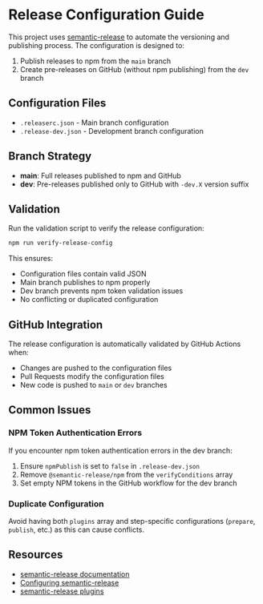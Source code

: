 # Release Configuration Guide

This project uses [semantic-release](https://github.com/semantic-release/semantic-release) to automate the versioning and publishing process. The configuration is designed to:

1. Publish releases to npm from the `main` branch
2. Create pre-releases on GitHub (without npm publishing) from the `dev` branch

## Configuration Files

- `.releaserc.json` - Main branch configuration
- `.release-dev.json` - Development branch configuration

## Branch Strategy

- **main**: Full releases published to npm and GitHub
- **dev**: Pre-releases published only to GitHub with `-dev.X` version suffix

## Validation

Run the validation script to verify the release configuration:

```bash
npm run verify-release-config
```

This ensures:
- Configuration files contain valid JSON
- Main branch publishes to npm properly
- Dev branch prevents npm token validation issues
- No conflicting or duplicated configuration

## GitHub Integration

The release configuration is automatically validated by GitHub Actions when:
- Changes are pushed to the configuration files
- Pull Requests modify the configuration files
- New code is pushed to `main` or `dev` branches

## Common Issues

### NPM Token Authentication Errors

If you encounter npm token authentication errors in the dev branch:
1. Ensure `npmPublish` is set to `false` in `.release-dev.json`
2. Remove `@semantic-release/npm` from the `verifyConditions` array
3. Set empty NPM tokens in the GitHub workflow for the dev branch

### Duplicate Configuration

Avoid having both `plugins` array and step-specific configurations (`prepare`, `publish`, etc.) as this can cause conflicts.

## Resources

- [semantic-release documentation](https://semantic-release.gitbook.io/)
- [Configuring semantic-release](https://semantic-release.gitbook.io/semantic-release/usage/configuration)
- [semantic-release plugins](https://semantic-release.gitbook.io/semantic-release/extending/plugins-list)
